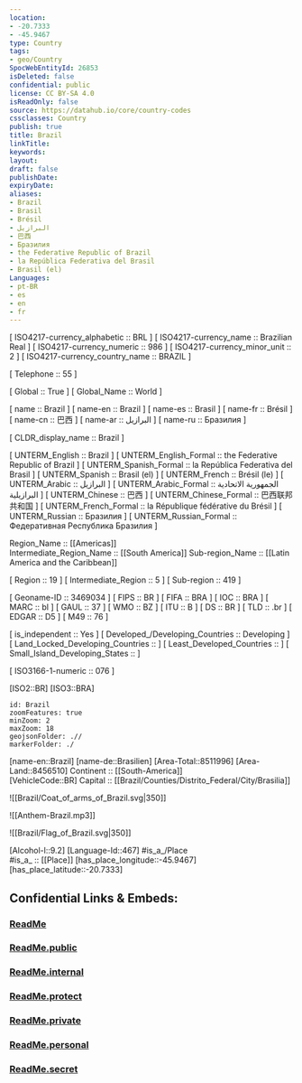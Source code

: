 ```yaml
---
location:
- -20.7333
- -45.9467
type: Country
tags:
- geo/Country
SpocWebEntityId: 26853
isDeleted: false
confidential: public
license: CC BY-SA 4.0
isReadOnly: false
source: https://datahub.io/core/country-codes
cssclasses: Country
publish: true
title: Brazil
linkTitle: 
keywords: 
layout: 
draft: false
publishDate: 
expiryDate: 
aliases:
- Brazil
- Brasil
- Brésil
- البرازيل
- 巴西
- Бразилия
- the Federative Republic of Brazil
- la República Federativa del Brasil
- Brasil (el)
Languages:
- pt-BR
- es
- en
- fr
---
```



[	ISO4217-currency_alphabetic	 :: BRL ] 
[	ISO4217-currency_name	 :: Brazilian Real ] 
[	ISO4217-currency_numeric	 :: 986 ] 
[	ISO4217-currency_minor_unit	 :: 2 ] 
[	ISO4217-currency_country_name	 :: BRAZIL ] 

[	Telephone	 :: 55 ] 

[	Global	 :: True ] 
[	Global_Name	 :: World ] 

[	name	 :: Brazil ] 
[	name-en	 :: Brazil ] 
[	name-es	 :: Brasil ] 
[	name-fr	 :: Brésil ] 
[	name-cn	 :: 巴西 ] 
[	name-ar	 :: البرازيل ] 
[	name-ru	 :: Бразилия ] 

[	CLDR_display_name	 :: Brazil ] 

[	UNTERM_English	 :: Brazil ] 
[	UNTERM_English_Formal	 :: the Federative Republic of Brazil ] 
[	UNTERM_Spanish_Formal	 :: la República Federativa del Brasil ] 
[	UNTERM_Spanish	 :: Brasil (el) ] 
[	UNTERM_French	 :: Brésil (le) ] 
[	UNTERM_Arabic	 :: البرازيل ] 
[	UNTERM_Arabic_Formal	 :: الجمهورية الاتحادية البرازيلية ] 
[	UNTERM_Chinese	 :: 巴西 ] 
[	UNTERM_Chinese_Formal	 :: 巴西联邦共和国 ] 
[	UNTERM_French_Formal	 :: la République fédérative du Brésil ] 
[	UNTERM_Russian	 :: Бразилия ] 
[	UNTERM_Russian_Formal	 :: Федеративная Республика Бразилия ] 

Region_Name ::  [[Americas]]  
Intermediate_Region_Name ::  [[South America]] 
Sub-region_Name ::  [[Latin America and the Caribbean]] 

[	Region	 :: 19 ] 
[	Intermediate_Region	 :: 5 ] 
[	Sub-region	 :: 419 ] 

[	Geoname-ID	 :: 3469034 ] 
[	FIPS	 :: BR ] 
[	FIFA	 :: BRA ] 
[	IOC	 :: BRA ] 
[	MARC	 :: bl ] 
[	GAUL	 :: 37 ] 
[	WMO	 :: BZ ] 
[	ITU	 :: B ] 
[	DS	 :: BR ] 
[	TLD	 :: .br ] 
[	EDGAR	 :: D5 ] 
[	M49	 :: 76 ] 

[	is_independent	 :: Yes ] 
[	Developed_/Developing_Countries	 :: Developing ] 
[	Land_Locked_Developing_Countries	 ::  ] 
[	Least_Developed_Countries	 ::  ] 
[	Small_Island_Developing_States	 ::  ] 

[	ISO3166-1-numeric	 :: 076 ] 



[ISO2::BR] 
[ISO3::BRA] 

```leaflet
id: Brazil
zoomFeatures: true 
minZoom: 2 
maxZoom: 18
geojsonFolder: .//
markerFolder: ./
```

[name-en::Brazil] 
[name-de::Brasilien] 
[Area-Total::8511996] 
[Area-Land::8456510] 
Continent :: [[South-America]]  
[VehicleCode::BR] 
Capital :: [[Brazil/Counties/Distrito_Federal/City/Brasilia]]  

![[Brazil/Coat_of_arms_of_Brazil.svg|350]] 

![[Anthem-Brazil.mp3]] 

![[Brazil/Flag_of_Brazil.svg|350]] 

[Alcohol-l::9.2] 
[Language-Id::467] 
#is_a_/Place  
#is_a_ :: [[Place]] 
[has_place_longitude::-45.9467] 
[has_place_latitude::-20.7333] 


## Confidential Links & Embeds: 

### [ReadMe](/_Standards/Earth/Continent/America~South/Brazil/ReadMe.md) 

### [ReadMe.public](/_public/Earth/Continent/America~South/Brazil/ReadMe.public.md) 

### [ReadMe.internal](/_internal/Earth/Continent/America~South/Brazil/ReadMe.internal.md) 

### [ReadMe.protect](/_protect/Earth/Continent/America~South/Brazil/ReadMe.protect.md) 

### [ReadMe.private](/_private/Earth/Continent/America~South/Brazil/ReadMe.private.md) 

### [ReadMe.personal](/_personal/Earth/Continent/America~South/Brazil/ReadMe.personal.md) 

### [ReadMe.secret](/_secret/Earth/Continent/America~South/Brazil/ReadMe.secret.md)

